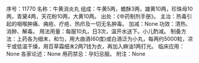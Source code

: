 序号：11770
名称：牛黄消炎丸
组成：牛黄5两，蟾酥3两，雄黄10两，珍珠母10两，青黛4两，天花粉10两，大黄10两。
出处：《中药制剂手册》。
主治：热毒引起的咽喉肿痛、痈疮、疔疮、热疖及一切无名肿毒。
加减：None
功效：清热、消肿、解毒。
用法用量：每服10丸，日3次，温开水送下。小儿酌减。
制备方法：上药各为细末，和匀，用大曲酒(60度)或白酒泛为小丸，每两约5000粒，凉干或低温干燥，用百草霜细末2两7钱为衣，再加入麻油1两打光。
临床应用：None
各家论述：None
用药禁忌：孕妇忌服。
附注：None
